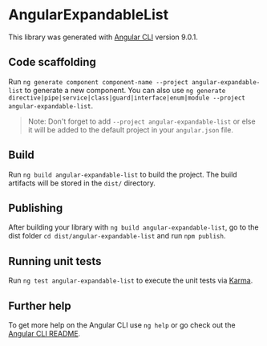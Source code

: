 # AngularExpandableList

This library was generated with [Angular CLI](https://github.com/angular/angular-cli) version 9.0.1.

## Code scaffolding

Run `ng generate component component-name --project angular-expandable-list` to generate a new component. You can also use `ng generate directive|pipe|service|class|guard|interface|enum|module --project angular-expandable-list`.
> Note: Don't forget to add `--project angular-expandable-list` or else it will be added to the default project in your `angular.json` file. 

## Build

Run `ng build angular-expandable-list` to build the project. The build artifacts will be stored in the `dist/` directory.

## Publishing

After building your library with `ng build angular-expandable-list`, go to the dist folder `cd dist/angular-expandable-list` and run `npm publish`.

## Running unit tests

Run `ng test angular-expandable-list` to execute the unit tests via [Karma](https://karma-runner.github.io).

## Further help

To get more help on the Angular CLI use `ng help` or go check out the [Angular CLI README](https://github.com/angular/angular-cli/blob/master/README.md).
